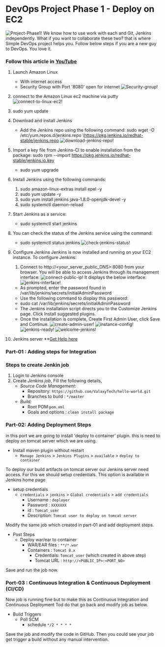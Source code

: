 # DevOps Project Phase 1 - Deploy on EC2 

![Project-Phase1!](Images/project-phase-1.jpg)
We know how to use work with each and Git, Jenkins independently. What if you want to collaborate these two? that is where Simple DevOps project helps you. Follow below steps if you are a new guy to DevOps. You love it. 

### Follow this article in **[YouTube](https://www.youtube.com/watch?v=Z9G5stlXoyg)**  
1. Launch Amazon Linux
   - With internet access
   - Security Group with Port '8080' open for internet
![Security-group!](Images/jenkins-server-security-group.jpg)
2. connect to the Amazon Linux ec2 machine via putty
![connect-to-linux-ec2!](Images/connect-to-linux-ec2-machine.jpg)
3. sudo yum update
4. Download and install Jenkins
    - Add the Jenkins repo using the following command:
    sudo wget -O /etc/yum.repos.d/jenkins.repo \https://pkg.jenkins.io/redhat-stable/jenkins.repo
    ![download-jenkins-repo!](Images/download-jenkins-repo.jpg)
5. Import a key file from Jenkins-CI to enable installation from the package:
    sudo rpm --import https://pkg.jenkins.io/redhat-stable/jenkins.io.key
    - sudo yum upgrade
6. Install Jenkins using the following commands:
    1. sudo amazon-linux-extras install epel -y
    2. sudo yum update -y
    3. sudo yum install jenkins java-1.8.0-openjdk-devel -y
    4. sudo systemctl daemon-reload
7. Start Jenkins as a service:
      - sudo systemctl start jenkins
8. You can check the status of the Jenkins service using the command: 
      - sudo systemctl status jenkins
      ![check-jenkins-status!](Images/check-jenkins-status.jpg)
9. Configure Jenkins
    Jenkins is now installed and running on your EC2 instance. To configure Jenkins:
      1. Connect to http://<your_server_public_DNS>:8080 from your browser. You will be able to access Jenkins through its management interface:
      ![connect-public-ip!](Images/connect-public-ip+port-8080.jpg)
      It displays the below interface:
      ![jenkins-interface!](Images/jenkins-interface.jpg)
      - As prompted, enter the password found in /var/lib/jenkins/secrets/initialAdminPassword
      - Use the following command to display this password:
      - sudo cat /var/lib/jenkins/secrets/initialAdminPassword
      - The Jenkins installation script directs you to the Customize Jenkins page. Click Install suggested plugins.
      - Once the installation is complete, Create First Admin User, click Save and Continue.
      ![create-admin-user!](Images/create-admin-user.jpg)
      ![instance-config!](Images/instance-config.jpg)
      ![jenkins-ready!](Images/jenkins-ready.jpg)
      ![welcome-jenkins!](Images/welcome-jenkins.jpg)






1. Jenkins server **[Get Help here](https://www.youtube.com/watch?v=M32O4Yv0ANc)

### Part-01 : Adding steps for Integration
### Steps to create Jenkin job
1. Login to Jenkins console
1. Create *Jenkins job*, Fill the following details,
   - *Source Code Management:*
      - Repository: `https://github.com/ValaxyTech/hello-world.git`
      - Branches to build : `*/master`  
   - *Build:*
     - Root POM:`pom.xml`
     - Goals and options : `clean install package`

### Part-02: Adding Deployment Steps 
in this port we are going to install 'deploy to container' plugin. this is need to deploy on tomcat server which we are using. 

- Install maven plugin without restart  
  - `Manage Jenkins` > `Jenkins Plugins` > `available` > `deploy to container`
 
To deploy our build artifacts on tomcat server our Jenkins server need access. For this we should setup credentials. This option is available in Jenkins home page

- setup credentials
  - `credentials` > `jenkins` > `Global credentials` > `add credentials`
    - Username	: `deployer`
    - Password : `XXXXXXX`
    - id      :  `Tomcat_user`
    - Description: `Tomcat user to deploy on tomcat server`

Modify the same job which created in part-01 and add deployment steps.
 - Post Steps
   - Deploy war/ear to container
      - WAR/EAR files : `**/*.war`
      - Containers : `Tomcat 8.x`
         - Credentials: `Tomcat_user` (which created in above step)
         - Tomcat URL : `http://<PUBLIC_IP>:<PORT_NO>`

Save and run the job now.

### Port-03 : Continuous Integration & Continuous Deployment (CI/CD)
Now job is running fine but to make this as Continuous Integration and Continuous Deployment Tod do that go back and modify job as below. 
  - Build Triggers
    - Poll SCM
      - schedule `*/2 * * * *`

Save the job and modify the code in GitHub. Then you could see your job get trigger a build without any manual intervention.
